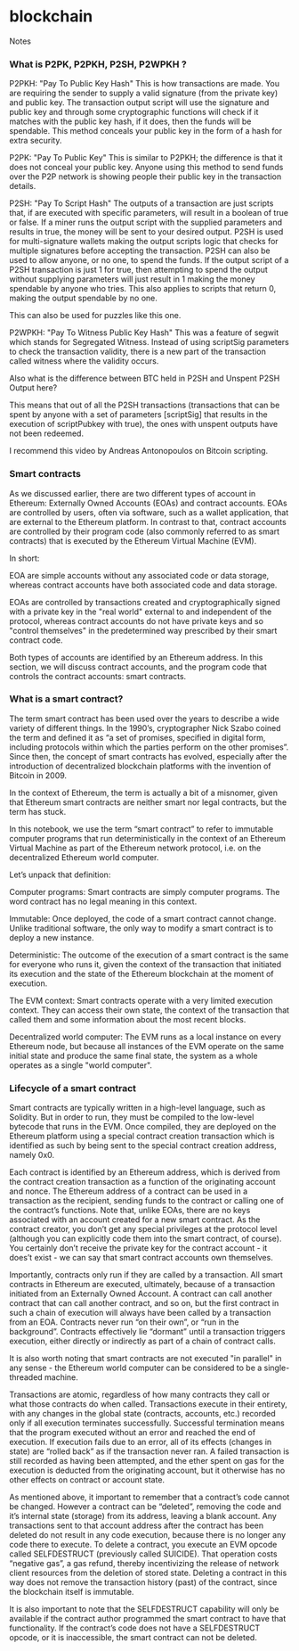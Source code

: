 # blockchain
Notes


### What is P2PK, P2PKH, P2SH, P2WPKH ?

P2PKH: "Pay To Public Key Hash"
This is how transactions are made. You are requiring the sender to supply a valid signature (from the private key) and public key. The transaction output script will use the signature and public key and through some cryptographic functions will check if it matches with the public key hash, if it does, then the funds will be spendable. This method conceals your public key in the form of a hash for extra security.

P2PK: "Pay To Public Key"
This is similar to P2PKH; the difference is that it does not conceal your public key. Anyone using this method to send funds over the P2P network is showing people their public key in the transaction details.

P2SH: "Pay To Script Hash"
The outputs of a transaction are just scripts that, if are executed with specific parameters, will result in a boolean of true or false. If a miner runs the output script with the supplied parameters and results in true, the money will be sent to your desired output. P2SH is used for multi-signature wallets making the output scripts logic that checks for multiple signatures before accepting the transaction. P2SH can also be used to allow anyone, or no one, to spend the funds. If the output script of a P2SH transaction is just 1 for true, then attempting to spend the output without supplying parameters will just result in 1 making the money spendable by anyone who tries. This also applies to scripts that return 0, making the output spendable by no one.

This can also be used for puzzles like this one.

P2WPKH: "Pay To Witness Public Key Hash"
This was a feature of segwit which stands for Segregated Witness. Instead of using scriptSig parameters to check the transaction validity, there is a new part of the transaction called witness where the validity occurs.

Also what is the difference between BTC held in P2SH and Unspent P2SH Output here?

This means that out of all the P2SH transactions (transactions that can be spent by anyone with a set of parameters [scriptSig] that results in the execution of scriptPubkey with true), the ones with unspent outputs have not been redeemed.

I recommend this video by Andreas Antonopoulos on Bitcoin scripting.

### Smart contracts
As we discussed earlier, there are two different types of account in Ethereum: Externally Owned Accounts (EOAs) and contract accounts. EOAs are controlled by users, often via software, such as a wallet application, that are external to the Ethereum platform. In contrast to that, contract accounts are controlled by their program code (also commonly referred to as smart contracts) that is executed by the Ethereum Virtual Machine (EVM).

In short:

EOA are simple accounts without any associated code or data storage, whereas contract accounts have both associated code and data storage. 

EOAs are controlled by transactions created and cryptographically signed with a private key in the "real world" external to and independent of the protocol, whereas contract accounts do not have private keys and so "control themselves" in the predetermined way prescribed by their smart contract code.

Both types of accounts are identified by an Ethereum address.
In this section, we will discuss contract accounts, and the program code that controls the contract accounts: smart contracts.

### What is a smart contract?

The term smart contract has been used over the years to describe a wide variety of different things. In the 1990’s, cryptographer Nick Szabo coined the term and defined it as “a set of promises, specified in digital form, including protocols within which the parties perform on the other promises”. Since then, the concept of smart contracts has evolved, especially after the introduction of decentralized blockchain platforms with the invention of Bitcoin in 2009.

In the context of Ethereum, the term is actually a bit of a misnomer, given that Ethereum smart contracts are neither smart nor legal contracts, but the term has stuck.

In this notebook, we use the term “smart contract” to refer to immutable computer programs that run deterministically in the context of an Ethereum Virtual Machine as part of the Ethereum network protocol, i.e. on the decentralized Ethereum world computer.

Let’s unpack that definition:

Computer programs: Smart contracts are simply computer programs. The word contract has no legal meaning in this context.


Immutable: Once deployed, the code of a smart contract cannot change. Unlike traditional software, the only way to modify a smart contract is to deploy a new instance.


Deterministic: The outcome of the execution of a smart contract is the same for everyone who runs it, given the context of the transaction that initiated its execution and the state of the Ethereum blockchain at the moment of execution.


The EVM context: Smart contracts operate with a very limited execution context. They can access their own state, the context of the transaction that called them and some information about the most recent blocks.


Decentralized world computer: The EVM runs as a local instance on every Ethereum node, but because all instances of the EVM operate on the same initial state and produce the same final state, the system as a whole operates as a single "world computer".

### Lifecycle of a smart contract

Smart contracts are typically written in a high-level language, such as Solidity. But in order to run, they must be compiled to the low-level bytecode that runs in the EVM. Once compiled, they are deployed on the Ethereum platform using a special contract creation transaction which is identified as such by being sent to the special contract creation address, namely 0x0.

Each contract is identified by an Ethereum address, which is derived from the contract creation transaction as a function of the originating account and nonce. The Ethereum address of a contract can be used in a transaction as the recipient, sending funds to the contract or calling one of the contract’s functions. Note that, unlike EOAs, there are no keys associated with an account created for a new smart contract. As the contract creator, you don’t get any special privileges at the protocol level (although you can explicitly code them into the smart contract, of course). You certainly don’t receive the private key for the contract account - it does’t exist - we can say that smart contract accounts own themselves.

Importantly, contracts only run if they are called by a transaction. All smart contracts in Ethereum are executed, ultimately, because of a transaction initiated from an Externally Owned Account. A contract can call another contract that can call another contract, and so on, but the first contract in such a chain of execution will always have been called by a transaction from an EOA. Contracts never run “on their own”, or “run in the background”. Contracts effectively lie “dormant” until a transaction triggers execution, either directly or indirectly as part of a chain of contract calls.

It is also worth noting that smart contracts are not executed "in parallel" in any sense - the Ethereum world computer can be considered to be a single-threaded machine.

Transactions are atomic, regardless of how many contracts they call or what those contracts do when called. Transactions execute in their entirety, with any changes in the global state (contracts, accounts, etc.) recorded only if all execution terminates successfully. Successful termination means that the program executed without an error and reached the end of execution. If execution fails due to an error, all of its effects (changes in state) are “rolled back” as if the transaction never ran. A failed transaction is still recorded as having been attempted, and the ether spent on gas for the execution is deducted from the originating account, but it otherwise has no other effects on contract or account state.

As mentioned above, it important to remember that a contract’s code cannot be changed. However a contract can be “deleted”, removing the code and it’s internal state (storage) from its address, leaving a blank account. Any transactions sent to that account address after the contract has been deleted do not result in any code execution, because there is no longer any code there to execute. To delete a contract, you execute an EVM opcode called SELFDESTRUCT (previously called SUICIDE). That operation costs “negative gas”, a gas refund, thereby incentivizing the release of network client resources from the deletion of stored state. Deleting a contract in this way does not remove the transaction history (past) of the contract, since the blockchain itself is immutable.

It is also important to note that the SELFDESTRUCT capability will only be available if the contract author programmed the smart contract to have that functionality. If the contract’s code does not have a SELFDESTRUCT opcode, or it is inaccessible, the smart contract can not be deleted.
